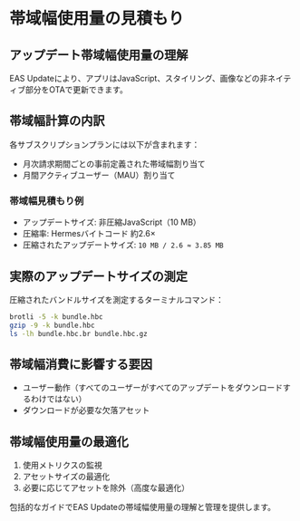 # 帯域幅使用量の見積もり

## アップデート帯域幅使用量の理解

EAS Updateにより、アプリはJavaScript、スタイリング、画像などの非ネイティブ部分をOTAで更新できます。

## 帯域幅計算の内訳

各サブスクリプションプランには以下が含まれます：
- 月次請求期間ごとの事前定義された帯域幅割り当て
- 月間アクティブユーザー（MAU）割り当て

### 帯域幅見積もり例

- アップデートサイズ: 非圧縮JavaScript（10 MB）
- 圧縮率: Hermesバイトコード 約2.6×
- 圧縮されたアップデートサイズ: `10 MB / 2.6 ≈ 3.85 MB`

## 実際のアップデートサイズの測定

圧縮されたバンドルサイズを測定するターミナルコマンド：

```bash
brotli -5 -k bundle.hbc
gzip -9 -k bundle.hbc
ls -lh bundle.hbc.br bundle.hbc.gz
```

## 帯域幅消費に影響する要因

- ユーザー動作（すべてのユーザーがすべてのアップデートをダウンロードするわけではない）
- ダウンロードが必要な欠落アセット

## 帯域幅使用量の最適化

1. 使用メトリクスの監視
2. アセットサイズの最適化
3. 必要に応じてアセットを除外（高度な最適化）

包括的なガイドでEAS Updateの帯域幅使用量の理解と管理を提供します。
